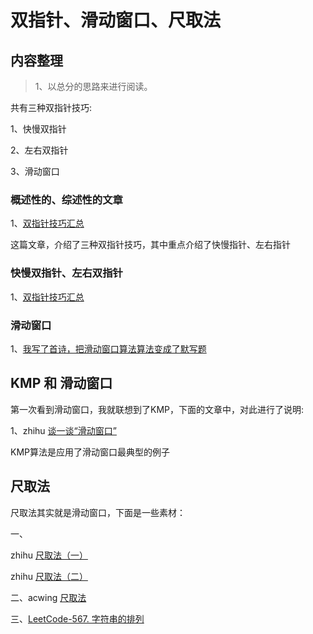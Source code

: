 # 双指针、滑动窗口、尺取法

## 内容整理

> 1、以总分的思路来进行阅读。

共有三种双指针技巧:

1、快慢双指针

2、左右双指针

3、滑动窗口

### 概述性的、综述性的文章

1、[双指针技巧汇总](https://mp.weixin.qq.com/s/yLc7-CZdti8gEMGWhd0JTg)

这篇文章，介绍了三种双指针技巧，其中重点介绍了快慢指针、左右指针

### 快慢双指针、左右双指针

1、[双指针技巧汇总](https://mp.weixin.qq.com/s/yLc7-CZdti8gEMGWhd0JTg)

### 滑动窗口

1、[我写了首诗，把滑动窗口算法算法变成了默写题](https://mp.weixin.qq.com/s/ioKXTMZufDECBUwRRp3zaA)



## KMP  和 滑动窗口

第一次看到滑动窗口，我就联想到了KMP，下面的文章中，对此进行了说明:

1、zhihu [谈一谈“滑动窗口”](https://zhuanlan.zhihu.com/p/113352663)

KMP算法是应用了滑动窗口最典型的例子

## 尺取法

尺取法其实就是滑动窗口，下面是一些素材：

一、

zhihu [尺取法（一）](https://zhuanlan.zhihu.com/p/31425915)

zhihu [尺取法（二）](https://zhuanlan.zhihu.com/p/31427570)

二、acwing [尺取法](https://www.acwing.com/blog/content/4409/)

三、[LeetCode-567. 字符串的排列](https://leetcode.cn/problems/permutation-in-string/)  

